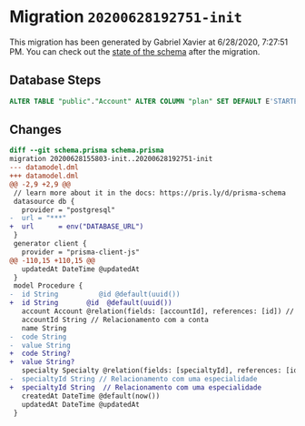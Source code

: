 # Migration `20200628192751-init`

This migration has been generated by Gabriel Xavier at 6/28/2020, 7:27:51 PM.
You can check out the [state of the schema](./schema.prisma) after the migration.

## Database Steps

```sql
ALTER TABLE "public"."Account" ALTER COLUMN "plan" SET DEFAULT E'STARTER';
```

## Changes

```diff
diff --git schema.prisma schema.prisma
migration 20200628155803-init..20200628192751-init
--- datamodel.dml
+++ datamodel.dml
@@ -2,9 +2,9 @@
 // learn more about it in the docs: https://pris.ly/d/prisma-schema
 datasource db {
   provider = "postgresql"
-  url = "***"
+  url      = env("DATABASE_URL")
 }
 generator client {
   provider = "prisma-client-js"
@@ -110,15 +110,15 @@
   updatedAt DateTime @updatedAt
 }
 model Procedure {
-  id String          @id @default(uuid())
+  id String       @id  @default(uuid())
   account Account @relation(fields: [accountId], references: [id]) // Relacionamento com a conta
   accountId String // Relacionamento com a conta
   name String
-  code String
-  value String
+  code String?
+  value String?
   specialty Specialty @relation(fields: [specialtyId], references: [id]) // Relacionamento com uma especialidade
-  specialtyId String // Relacionamento com uma especialidade
+  specialtyId String  // Relacionamento com uma especialidade
   createdAt DateTime @default(now())
   updatedAt DateTime @updatedAt
 }
```


